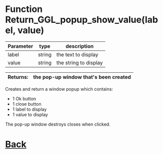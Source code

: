 # Function Return_GGL_popup_show_value(label, value)

|  Parameter    |  type   |     description        |
|--             |       --|--                      |
|   label       | string  | the text to display    |
|   value       | string  | the string to display  |

| Returns:  | the pop-up window that's been created |
|--         |                             --|

Creates and return a window popup which contains: 
- 1 Ok button
- 1 close button
- 1 label to display
- 1 value to display
																	
The pop-up window destroys closes when clicked.

# [Back](https://github.com/Ced30/GML-GUI-Library-GGL-Documentation/blob/main/API/Factory%20Functions.md)
